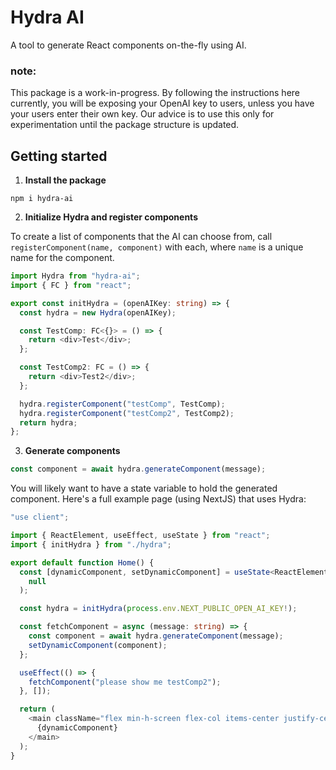 # Hydra AI

A tool to generate React components on-the-fly using AI.

### note:

This package is a work-in-progress. By following the instructions here currently, you will be exposing your OpenAI key to users, unless you have your users enter their own key. Our advice is to use this only for experimentation until the package structure is updated.

## Getting started

1. **Install the package**

```shell
npm i hydra-ai
```

2. **Initialize Hydra and register components**

To create a list of components that the AI can choose from, call `registerComponent(name, component)` with each, where `name` is a unique name for the component.

```typescript
import Hydra from "hydra-ai";
import { FC } from "react";

export const initHydra = (openAIKey: string) => {
  const hydra = new Hydra(openAIKey);

  const TestComp: FC<{}> = () => {
    return <div>Test</div>;
  };

  const TestComp2: FC = () => {
    return <div>Test2</div>;
  };

  hydra.registerComponent("testComp", TestComp);
  hydra.registerComponent("testComp2", TestComp2);
  return hydra;
};
```

3. **Generate components**

```typescript
const component = await hydra.generateComponent(message);
```

You will likely want to have a state variable to hold the generated component. Here's a full example page (using NextJS) that uses Hydra:

```typescript
"use client";

import { ReactElement, useEffect, useState } from "react";
import { initHydra } from "./hydra";

export default function Home() {
  const [dynamicComponent, setDynamicComponent] = useState<ReactElement | null>(
    null
  );

  const hydra = initHydra(process.env.NEXT_PUBLIC_OPEN_AI_KEY!);

  const fetchComponent = async (message: string) => {
    const component = await hydra.generateComponent(message);
    setDynamicComponent(component);
  };

  useEffect(() => {
    fetchComponent("please show me testComp2");
  }, []);

  return (
    <main className="flex min-h-screen flex-col items-center justify-center">
      {dynamicComponent}
    </main>
  );
}
```

